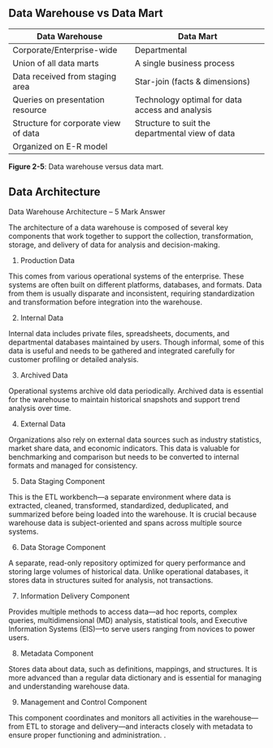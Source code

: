 ## Data Warehouse vs Data Mart

| **Data Warehouse**                   | **Data Mart**                                   |
| ------------------------------------ | ----------------------------------------------- |
| Corporate/Enterprise-wide            | Departmental                                    |
| Union of all data marts              | A single business process                       |
| Data received from staging area      | Star-join (facts & dimensions)                  |
| Queries on presentation resource     | Technology optimal for data access and analysis |
| Structure for corporate view of data | Structure to suit the departmental view of data |
| Organized on E-R model               |                                                 |

**Figure 2-5**: Data warehouse versus data mart.

## Data Architecture

Data Warehouse Architecture – 5 Mark Answer

The architecture of a data warehouse is composed of several key components that work together to support the collection, transformation, storage, and delivery of data for analysis and decision-making.

1. Production Data

This comes from various operational systems of the enterprise. These systems are often built on different platforms, databases, and formats. Data from them is usually disparate and inconsistent, requiring standardization and transformation before integration into the warehouse.

2. Internal Data

Internal data includes private files, spreadsheets, documents, and departmental databases maintained by users. Though informal, some of this data is useful and needs to be gathered and integrated carefully for customer profiling or detailed analysis.

3. Archived Data

Operational systems archive old data periodically. Archived data is essential for the warehouse to maintain historical snapshots and support trend analysis over time.

4. External Data

Organizations also rely on external data sources such as industry statistics, market share data, and economic indicators. This data is valuable for benchmarking and comparison but needs to be converted to internal formats and managed for consistency.

5. Data Staging Component

This is the ETL workbench—a separate environment where data is extracted, cleaned, transformed, standardized, deduplicated, and summarized before being loaded into the warehouse. It is crucial because warehouse data is subject-oriented and spans across multiple source systems.

6. Data Storage Component

A separate, read-only repository optimized for query performance and storing large volumes of historical data. Unlike operational databases, it stores data in structures suited for analysis, not transactions.

7. Information Delivery Component

Provides multiple methods to access data—ad hoc reports, complex queries, multidimensional (MD) analysis, statistical tools, and Executive Information Systems (EIS)—to serve users ranging from novices to power users.

8. Metadata Component

Stores data about data, such as definitions, mappings, and structures. It is more advanced than a regular data dictionary and is essential for managing and understanding warehouse data.

9. Management and Control Component

This component coordinates and monitors all activities in the warehouse—from ETL to storage and delivery—and interacts closely with metadata to ensure proper functioning and administration.
.
